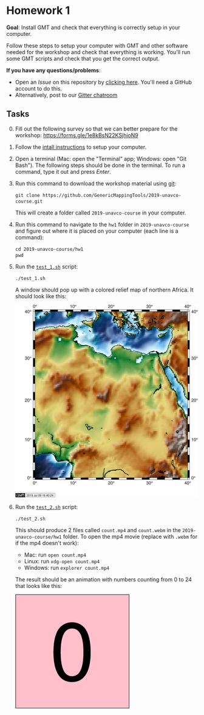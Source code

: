 # Homework 1

**Goal**: Install GMT and check that everything is correctly setup in your computer.

Follow these steps to setup your computer with GMT and other software needed for the
workshop and check that everything is working. You'll run some GMT scripts and check
that you get the correct output.

**If you have any questions/problems**:

* Open an *Issue* on this repository by
  [clicking here](https://github.com/GenericMappingTools/2019-unavco-course/issues/new).
  You'll need a GitHub account to do this.
* Alternatively, post to our [Gitter chatroom](https://gitter.im/GenericMappingTools/2019-unavco-course)

## Tasks

0. Fill out the following survey so that we can better prepare for the workshop:
   https://forms.gle/1e8kBsN22KSjhioN9
1. Follow the [intall instructions](../INSTALL.md) to setup your computer.
2. Open a terminal (Mac: open the "Terminal" app; Windows: open "Git Bash").
   The following steps should be done in the terminal.
   To run a command, type it out and press *Enter*.
3. Run this command to download the workshop material using [git](https://en.wikipedia.org/wiki/Git):

   ```
   git clone https://github.com/GenericMappingTools/2019-unavco-course.git
   ```

   This will create a folder called `2019-unavco-course` in your computer.
4. Run this command to navigate to the `hw1` folder in `2019-unavco-course` and figure
   out where it is placed on your computer (each line is a command):

   ```
   cd 2019-unavco-course/hw1
   pwd
   ```

5. Run the [`test_1.sh`](test_1.sh) script:

   ```
   ./test_1.sh
   ```

   A window should pop up with a colored relief map of northern Africa. It should look
   like this:

   ![`2019-unavco-course/hw1/output/test1.pdf`](output/test1.png)
6. Run the [`test_2.sh`](test_2.sh) script:

   ```
   ./test_2.sh
   ```

   This should produce 2 files called `count.mp4` and `count.webm` in the
   `2019-unavco-course/hw1` folder. To open the mp4 movie (replace with `.webm` for
   if the mp4 doesn't work):

   * Mac: run `open count.mp4`
   * Linux: run `xdg-open count.mp4`
   * Windows: run `explorer count.mp4`

   The result should be an animation with numbers counting from 0 to 24 that looks like
   this:

   ![`2019-unavco-course/hw1/output/count.mp4`](output/count.gif)
